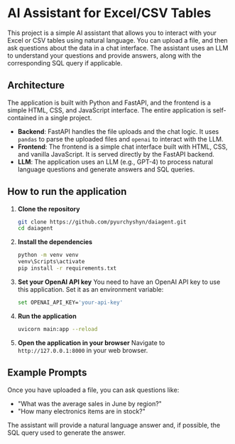 # AI Assistant for Excel/CSV Tables

This project is a simple AI assistant that allows you to interact with your Excel or CSV tables using natural language. You can upload a file, and then ask questions about the data in a chat interface. The assistant uses an LLM to understand your questions and provide answers, along with the corresponding SQL query if applicable.

## Architecture

The application is built with Python and FastAPI, and the frontend is a simple HTML, CSS, and JavaScript interface. The entire application is self-contained in a single project.

- **Backend**: FastAPI handles the file uploads and the chat logic. It uses `pandas` to parse the uploaded files and `openai` to interact with the LLM.
- **Frontend**: The frontend is a simple chat interface built with HTML, CSS, and vanilla JavaScript. It is served directly by the FastAPI backend.
- **LLM**: The application uses an LLM (e.g., GPT-4) to process natural language questions and generate answers and SQL queries.

## How to run the application

1.  **Clone the repository**
    ```bash
    git clone https://github.com/pyurchyshyn/daiagent.git
    cd daiagent
    ```

2.  **Install the dependencies**
    ```bash
    python -m venv venv
    venv\Scripts\activate
    pip install -r requirements.txt
    ```

3.  **Set your OpenAI API key**
    You need to have an OpenAI API key to use this application. Set it as an environment variable:
    ```bash
    set OPENAI_API_KEY='your-api-key'
    ```

4.  **Run the application**
    ```bash
    uvicorn main:app --reload
    ```

5.  **Open the application in your browser**
    Navigate to `http://127.0.0.1:8000` in your web browser.

## Example Prompts

Once you have uploaded a file, you can ask questions like:

- "What was the average sales in June by region?"
- "How many electronics items are in stock?"

The assistant will provide a natural language answer and, if possible, the SQL query used to generate the answer.
